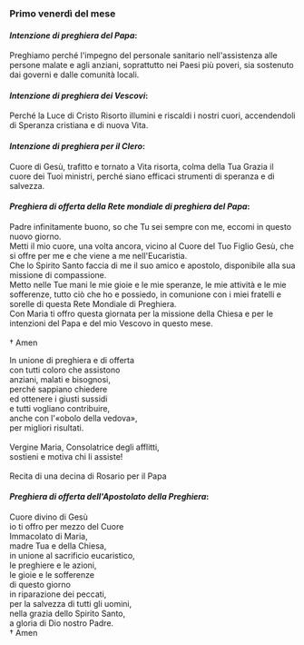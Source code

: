 
### Primo venerdì del mese

#### *Intenzione di preghiera del Papa*:
Preghiamo perché l'impegno del personale sanitario nell'assistenza alle persone malate e agli anziani, soprattutto nei Paesi più poveri, sia sostenuto dai governi e dalle comunità locali.

#### *Intenzione di preghiera dei Vescovi*:
Perché la Luce di Cristo Risorto illumini e riscaldi i nostri cuori, accendendoli di Speranza cristiana e di nuova Vita.

#### *Intenzione di preghiera per il Clero*:
Cuore di Gesù, trafitto e tornato a Vita risorta, colma della Tua Grazia il cuore dei Tuoi ministri, perché siano efficaci strumenti di speranza e di salvezza.

#### *Preghiera di offerta della Rete mondiale di preghiera del Papa*:
Padre infinitamente buono, so che Tu sei sempre con me, eccomi in questo nuovo giorno.<br>Metti il mio cuore, una volta ancora, vicino al Cuore del Tuo Figlio Gesù, che si offre per me e che viene a me nell'Eucaristia.<br>Che lo Spirito Santo faccia di me il suo amico e apostolo, disponibile alla sua missione di compassione.<br>Metto nelle Tue mani le mie gioie e le mie speranze, le mie attività e le mie sofferenze, tutto ciò che ho e possiedo, in comunione con i miei fratelli e sorelle di questa Rete Mondiale di Preghiera.<br>Con Maria ti offro questa giornata per la missione della Chiesa e per le intenzioni del Papa e del mio Vescovo in questo mese.<br><br>† Amen

In unione di preghiera e di offerta<br>con tutti coloro che assistono<br>anziani, malati e bisognosi,<br>perché sappiano chiedere<br>ed ottenere i giusti sussidi<br>e tutti vogliano contribuire,<br>anche con l'«obolo della vedova»,<br>per migliori risultati.<br><br>Vergine Maria, Consolatrice degli afflitti,<br>sostieni e motiva chi li assiste!<br><br>Recita di una decina di Rosario per il Papa

#### *Preghiera di offerta dell'Apostolato della Preghiera*:
Cuore divino di Gesù<br>io ti offro per mezzo del Cuore<br>Immacolato di Maria,<br>madre Tua e della Chiesa,<br>in unione al sacrificio eucaristico,<br>le preghiere e le azioni,<br>le gioie e le sofferenze<br>di questo giorno<br>in riparazione dei peccati,<br>per la salvezza di tutti gli uomini,<br>nella grazia dello Spirito Santo,<br>a gloria di Dio nostro Padre.<br>† Amen
